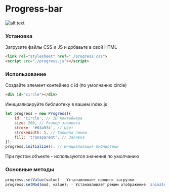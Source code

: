 # Progress-bar
![alt text]('./assets/screenshot.jpg')
### Установка
Загрузите файлы CSS и JS и добавьте в свой HTML
```html
<link rel="stylesheet" href="./progress.css">
<script src="./progress.js"></script>
```
### Использование
Создайте элемент контейнер с id (по умолчанию circle)
```html
<div id="circle"></div>
```
Инициализируйте библиотеку в вашем index.js
```js
let progress = new Progress({
    id: 'circle', // ID контейнера
    size: 200, // Размер элемента
    stroke: '#03a9f4', // Цвет
    strokeWidth: 5, // Толщина линии
    fill: 'transparent', // Заливка
});
progress.initialize(); // Инициализация библиотеки
```
При пустом объекте - используются значения по умолчанию

### Основные методы
```js
progress.setValue(value) - Устанавливает процент загрузки
progress.setMod(mod, value); - Устанавливает режим отображение 'animated'(анимированный) и 'hidden'(скрытый) при value = 'yes'. 
```
